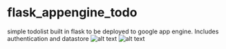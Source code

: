 # flask_appengine_todo
simple todolist built in flask to be deployed to google app engine. Includes authentication and datastore
![alt text](https://imgur.com/Qpp2UNd)
![alt text](https://imgur.com/EbqRp64)
